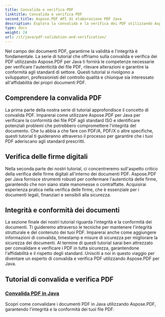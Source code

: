 ```yaml
---
title: Convalida e verifica PDF
linktitle: Convalida e verifica PDF
second_title: Aspose.PDF API di elaborazione PDF Java
description: Esplora la convalida e la verifica dei PDF utilizzando Aspose.PDF per Java. Garantisci l'integrità e la conformità dei documenti con i nostri tutorial completi.
type: docs
weight: 24
url: /it/java/pdf-validation-and-verification/
---
```


Nel campo dei documenti PDF, garantirne la validità e l'integrità è fondamentale. La serie di tutorial che offriamo sulla convalida e verifica dei PDF utilizzando Aspose.PDF per Java ti fornirà le competenze necessarie per verificare l'autenticità dei file PDF, rilevare alterazioni e garantire la conformità agli standard di settore. Questi tutorial si rivolgono a sviluppatori, professionisti del controllo qualità e chiunque sia interessato all'affidabilità dei propri documenti PDF.

## Comprendere la convalida PDF

La prima parte della nostra serie di tutorial approfondisce il concetto di convalida PDF. Imparerai come utilizzare Aspose.PDF per Java per verificare la conformità dei file PDF agli standard ISO e identificare potenziali problemi che potrebbero compromettere l'integrità del documento. Che tu abbia a che fare con PDF/A, PDF/X o altre specifiche, questi tutorial ti guideranno attraverso il processo per garantire che i tuoi PDF aderiscano agli standard prescritti.

## Verifica delle firme digitali

Nella seconda parte dei nostri tutorial, ci concentreremo sull'aspetto critico della verifica delle firme digitali all'interno dei documenti PDF. Aspose.PDF per Java fornisce strumenti robusti per confermare l'autenticità delle firme, garantendo che non siano state manomesse o contraffatte. Acquisirai esperienza pratica nella verifica delle firme, che è essenziale per i documenti legali, finanziari e sensibili alla sicurezza.

## Integrità e conformità dei documenti

La sezione finale dei nostri tutorial riguarda l'integrità e la conformità dei documenti. Ti guideremo attraverso le tecniche per mantenere l'integrità strutturale e del contenuto dei tuoi PDF. Imparerai anche come aggiungere informazioni di convalida, timestamp e misure di sicurezza per migliorare la sicurezza dei documenti. Al termine di questi tutorial sarai ben attrezzato per convalidare e verificare i PDF in tutta sicurezza, garantendone l'affidabilità e il rispetto degli standard. Unisciti a noi in questo viaggio per diventare un esperto di convalida e verifica PDF utilizzando Aspose.PDF per Java.

## Tutorial di convalida e verifica PDF
### [Convalida PDF in Java](./validate-pdf-in-java/)
Scopri come convalidare i documenti PDF in Java utilizzando Aspose.PDF, garantendo l'integrità e la conformità dei tuoi file PDF.